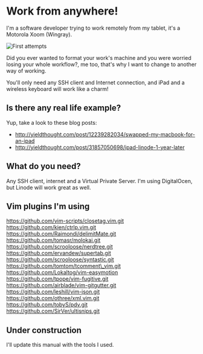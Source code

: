 # Work from anywhere!

I'm a software developer trying to work remotely from my tablet, 
it's a Motorola Xoom (Wingray).

![First attempts](http://i.imgur.com/7PnsvDV.jpg)

Did you ever wanted to format your work's machine and you were
worried losing your whole workflow?, me too, that's why I want to
change to another way of working.

You'll only need any SSH client and Internet connection, and iPad
and a wireless keyboard will work like a charm!

## Is there any real life example?
Yup, take a look to these blog posts:
- http://yieldthought.com/post/12239282034/swapped-my-macbook-for-an-ipad
- http://yieldthought.com/post/31857050698/ipad-linode-1-year-later

## What do you need?
Any SSH client, internet and a Virtual Private Server. I'm using
DigitalOcen, but Linode will work great as well.

## Vim plugins I'm using
https://github.com/vim-scripts/closetag.vim.git   
https://github.com/kien/ctrlp.vim.git   
https://github.com/Raimondi/delimitMate.git   
https://github.com/tomasr/molokai.git   
https://github.com/scrooloose/nerdtree.git   
https://github.com/ervandew/supertab.git   
https://github.com/scrooloose/syntastic.git   
https://github.com/tomtom/tcomment\_vim.git   
https://github.com/Lokaltog/vim-easymotion   
https://github.com/tpope/vim-fugitive.git   
https://github.com/airblade/vim-gitgutter.git   
https://github.com/leshill/vim-json.git   
https://github.com/othree/xml.vim.git   
https://github.com/tobyS/pdv.git   
https://github.com/SirVer/ultisnips.git   

## Under construction
I'll update this manual with the tools I used.
